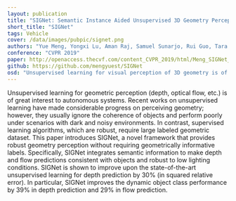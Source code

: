 ```yaml
---
layout: publication
title: "SIGNet: Semantic Instance Aided Unsupervised 3D Geometry Perception"
short_title: "SIGNet"
tags: Vehicle
cover: /data/images/pubpic/signet.png
authors: "Yue Meng, Yongxi Lu, Aman Raj, Samuel Sunarjo, Rui Guo, Tara Javidi, Gaurav Bansal, Dinesh Bharadia"
conference: "CVPR 2019"
paper: http://openaccess.thecvf.com/content_CVPR_2019/html/Meng_SIGNet_Semantic_Instance_Aided_Unsupervised_3D_Geometry_Perception_CVPR_2019_paper.html
github: https://github.com/mengyuest/SIGNet
osd: "Unsupervised learning for visual perception of 3D geometry is of great interest to autonomous systems. This paper introduces SIGNet, a novel frameworkthat provides robust geometry perception without requiring geometrically informative labels. Specifically, SIGNet integrates semantic information to make unsupervised robust geometric predictions for objects in low lighting and noisy environments. SIGNet is shown to improve upon the state-of-the-art unsupervised learning for geometry perception by 30% (in squared relative error for depth prediction). In addition, SIGNet improves the dynamic object class performance by 39% in depth prediction and 29% in flow prediction."
---
```


Unsupervised learning for geometric perception (depth, optical flow, etc.) is of great interest to autonomous systems. Recent works on unsupervised learning have made considerable progress on perceiving geometry; however, they usually ignore the coherence of objects and perform poorly under scenarios with dark and noisy environments. In contrast, supervised learning algorithms, which are robust, require large labeled geometric dataset. This paper introduces SIGNet, a novel framework that provides robust geometry perception without requiring geometrically informative labels. Specifically, SIGNet integrates semantic information to make depth and flow predictions consistent with objects and robust to low lighting conditions. SIGNet is shown to improve upon the state-of-the-art unsupervised learning for depth prediction by 30% (in squared relative error). In particular, SIGNet improves the dynamic object class performance by 39% in depth prediction and 29% in flow prediction.